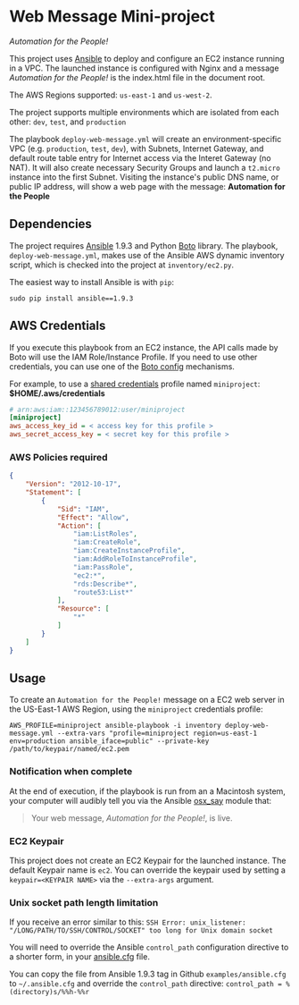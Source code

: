 # Web Message Mini-project

*Automation for the People!*

This project uses [Ansible] to deploy and configure an EC2 instance running in a VPC.
The launched instance is configured with Nginx and a message *Automation for the People!* is the index.html file in the document root.

The AWS Regions supported: `us-east-1` and `us-west-2`.

The project supports multiple environments which are isolated from each other: `dev`, `test`, and `production`

The playbook `deploy-web-message.yml` will create an environment-specific VPC (e.g. `production`, `test`, `dev`), with Subnets, Internet Gateway, and default route table entry for Internet access via the Interet Gateway (no NAT).
It will also create necessary Security Groups and launch a `t2.micro` instance into the first Subnet.
Visiting the instance's public DNS name, or public IP address, will show a web page with the message: **Automation for the People**

[Ansible]: http://www.ansible.com

## Dependencies

The project requires [Ansible] 1.9.3 and Python [Boto] library.
The playbook, `deploy-web-message.yml`, makes use of the Ansible AWS dynamic inventory script, which is checked into the project at `inventory/ec2.py`.

The easiest way to install Ansible is with `pip`:

    sudo pip install ansible==1.9.3

[Boto]: https://boto.readthedocs.org/en/latest/index.html

## AWS Credentials
If you execute this playbook from an EC2 instance, the API calls made by Boto will use the IAM Role/Instance Profile.
If you need to use other credentials, you can use one of the [Boto config] mechanisms.

[Boto config]: https://boto.readthedocs.org/en/latest/boto_config_tut.html

For example, to use a [shared credentials] profile named `miniproject`:
**$HOME/.aws/credentials**

```ini
# arn:aws:iam::123456789012:user/miniproject
[miniproject]
aws_access_key_id = < access key for this profile >
aws_secret_access_key = < secret key for this profile >
```
[shared credentials]: https://boto.readthedocs.org/en/latest/boto_config_tut.html#credentials

### AWS Policies required

```json
{
    "Version": "2012-10-17",
    "Statement": [
        {
            "Sid": "IAM",
            "Effect": "Allow",
            "Action": [
                "iam:ListRoles",
                "iam:CreateRole",
                "iam:CreateInstanceProfile",
                "iam:AddRoleToInstanceProfile",
                "iam:PassRole",
                "ec2:*",
                "rds:Describe*",
                "route53:List*"
            ],
            "Resource": [
                "*"
            ]
        }
    ]
}
```

## Usage

To create an `Automation for the People!` message on a EC2 web server in the US-East-1 AWS Region, using the `miniproject` credentials profile:


```shell
AWS_PROFILE=miniproject ansible-playbook -i inventory deploy-web-message.yml --extra-vars "profile=miniproject region=us-east-1 env=production ansible_iface=public" --private-key /path/to/keypair/named/ec2.pem
```


### Notification when complete

At the end of execution, if the playbook is run from an a Macintosh system, your computer will audibly tell you via the Ansible [osx_say] module that:
> Your web message, *Automation for the People!*, is live.

[osx_say]: https://docs.ansible.com/ansible/osx_say_module.html

### EC2 Keypair

This project does not create an EC2 Keypair for the launched instance. The default Keypair name is `ec2`.
You can override the keypair used by setting a `keypair=<KEYPAIR NAME>` via the `--extra-args` argument.

### Unix socket path length limitation
If you receive an error similar to this:
`SSH Error: unix_listener: "/LONG/PATH/TO/SSH/CONTROL/SOCKET" too long for Unix domain socket`

You will need to override the Ansible `control_path` configuration directive to a shorter form, in your [ansible.cfg] file.

You can copy the file from Ansible 1.9.3 tag in Github `examples/ansible.cfg` to `~/.ansible.cfg` and override the `control_path` directive: `control_path = %(directory)s/%%h-%%r`

[ansible.cfg]: https://github.com/ansible/ansible/blob/v1.9.3-1/examples/ansible.cfg#L194
